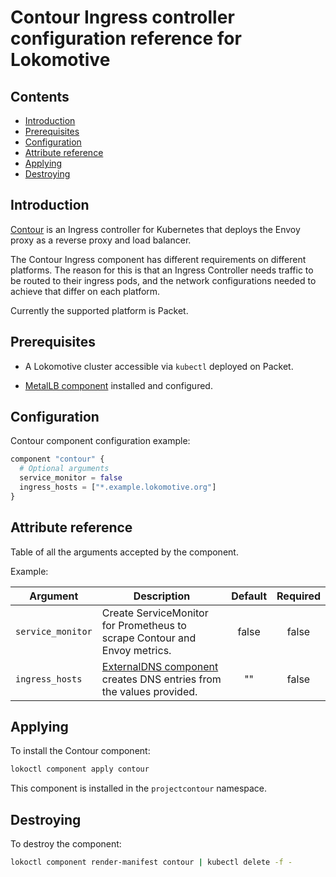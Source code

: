 # Contour Ingress controller configuration reference for Lokomotive

## Contents

* [Introduction](#introduction)
* [Prerequisites](#prerequisites)
* [Configuration](#configuration)
* [Attribute reference](#attribute-reference)
* [Applying](#applying)
* [Destroying](#destroying)

## Introduction

[Contour](https://github.com/projectcontour/contour) is an Ingress controller for Kubernetes that
deploys the Envoy proxy as a reverse proxy and load balancer.

The Contour Ingress component has different requirements on different platforms. The reason for this
is that an Ingress Controller needs traffic to be routed to their ingress pods, and the network
configurations needed to achieve that differ on each platform.

Currently the supported platform is Packet.

## Prerequisites

* A Lokomotive cluster accessible via `kubectl` deployed on Packet.

* [MetalLB component](metallb.md) installed and configured.

## Configuration

Contour component configuration example:

```tf
component "contour" {
  # Optional arguments
  service_monitor = false
  ingress_hosts = ["*.example.lokomotive.org"]
}
```

## Attribute reference

Table of all the arguments accepted by the component.

Example:

| Argument         | Description                                                                                 | Default | Required |
|------------------|---------------------------------------------------------------------------------------------|:-------:|:--------:|
| `service_monitor`| Create ServiceMonitor for Prometheus to scrape Contour and Envoy metrics.                   | false   | false    |
| `ingress_hosts`  | [ExternalDNS component](external-dns.md) creates DNS entries from the values provided.      | ""      | false    |

## Applying

To install the Contour component:

```bash
lokoctl component apply contour
```

This component is installed in the `projectcontour` namespace.

## Destroying

To destroy the component:

```bash
lokoctl component render-manifest contour | kubectl delete -f -
```
